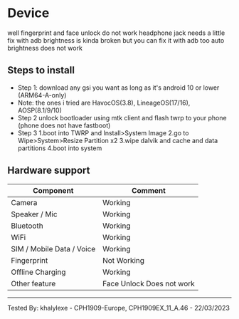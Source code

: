 # Device
well fingerprint and face unlock do not work
headphone jack needs a little fix with adb
brightness is kinda broken but you can fix it with adb too
auto brightness does not work

## Steps to install

* Step 1:
download any gsi you want as long as it's android 10 or lower (ARM64-A-only)
* Note:
the ones i tried are HavocOS(3.8), LineageOS(17/16), AOSP(8.1/9/10)
* Step 2
unlock bootloader using mtk client and flash twrp to your phone (phone does not have fastboot)
* Step 3
1.boot into TWRP and Install>System Image
2.go to Wipe>System>Resize Partition x2
3.wipe dalvik and cache and data partitions
4.boot into system

## Hardware support

| Component                 |      Comment                                              |
|---------------------------|-----------------------------------------------------------|
| Camera                    | Working                                                    |
| Speaker / Mic             | Working                                                    |
| Bluetooth                 | Working                                                    |
| WiFi                      | Working                                                    |
| SIM / Mobile Data / Voice | Working                                                    |
| Fingerprint               | Not Working                                                    |
| Offline Charging          | Working                                                    |
| Other feature             | Face Unlock Does not work                                                    |
---

Tested By: khalylexe - CPH1909-Europe, CPH1909EX_11_A.46 - 22/03/2023